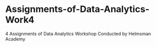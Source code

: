 # Assignments-of-Data-Analytics-Work4
4 Assignments of Data Analytics Workshop Conducted by Helmsman Academy
